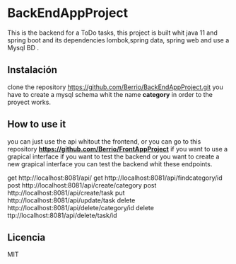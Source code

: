 # BackEndAppProject

This is the backend for a ToDo tasks, this project is built whit java 11 and spring boot and its dependencies lombok,spring data, spring web and use a Mysql BD .

## Instalación

clone the repository
https://github.com/Berrio/BackEndAppProject.git
you have to create a mysql schema whit the name **category** in order to the proyect works.

## How to use it

you can just use the api whitout the frontend, or you can go to this repository **https://github.com/Berrio/FrontAppProject** if you want to use a grapical interface
if you want to test the backend or you want to create a new grapical interface you can test the backend whit these endpoints.

get http://localhost:8081/api/
get http://localhost:8081/api/findcategory/id
post http://localhost:8081/api/create/category
post http://localhost:8081/api/create/task
put http://localhost:8081/api/update/task
delete http://localhost:8081/api/delete/category/id
delete ttp://localhost:8081/api/delete/task/id


## Licencia
MIT
